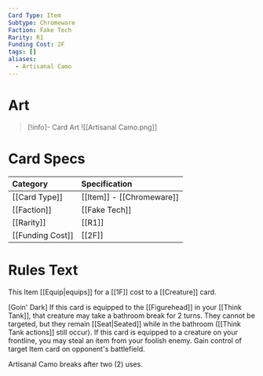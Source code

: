 ```yaml
---
Card Type: Item
Subtype: Chromeware
Faction: Fake Tech
Rarity: R1
Funding Cost: 2F
tags: []
aliases:
  - Artisanal Camo
---
```

# Art

> [!info]- Card Art
> ![[Artisanal Camo.png]]

# Card Specs

| Category | Specification| 
| :--- | :--- |
| [[Card Type]] | [[Item]] - [[Chromeware]] |  
| [[Faction]] | [[Fake Tech]] |  
| [[Rarity]] | [[R1]] |  
| [[Funding Cost]] | [[2F]] |  

# Rules Text  

This Item [[Equip|equips]] for a [[1F]] cost to a [[Creature]] card.  

[Goin' Dark] If this card is equipped to the [[Figurehead]] in your [[Think Tank]], that creature may take a bathroom break for 2 turns. They cannot be targeted, but they remain [[Seat|Seated]] while in the bathroom ([[Think Tank actions]] still occur).
If this card is equipped to a creature on your frontline, you may steal an item from your foolish enemy. Gain control of target Item card on opponent's battlefield.  

Artisanal Camo breaks after two (2) uses.  

